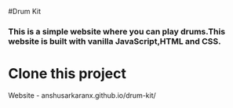 #Drum Kit
<h3>This is a simple website where you can play drums.This website is built with  vanilla JavaScript,HTML and CSS.</h3>

<a herf="https://github.com/AnshuSarkarANX/Drum-Kit.git"><h1>Clone this project</h1></a>


Website - anshusarkaranx.github.io/drum-kit/
